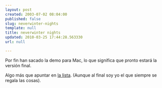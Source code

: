 ```yaml
---
layout: post
created: 2003-07-02 08:04:00
published: false
slug: neverwinter-nights
template: null
title: neverwinter nights
updated: 2010-03-25 17:44:28.563330
url: null

---
```


Por fin han sacado la demo para Mac, lo que significa que pronto estará la versión final.

Algo más que apuntar en <a href="/about/wishlist/">la lista</a>. (Aunque al final soy yo el que siempre se regala las cosas).

